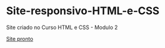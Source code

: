 # Site-responsivo-HTML-e-CSS

Site criado no Curso HTML e CSS - Modulo 2

   <a href="https://felipegfa.github.io/Site-responsivo-HTML-e-CSS/android.html">Site pronto</a>
